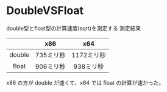 # DoubleVSFloat
double型とfloat型の計算速度(sqrt)を測定する
測定結果

||x86|x64|
|:--:|:--:|:--:|
|double|735ミリ秒|1172ミリ秒|
|float|906ミリ秒|938ミリ秒|

x86 の方が double が速くて、x64 では float の計算が速かった。

